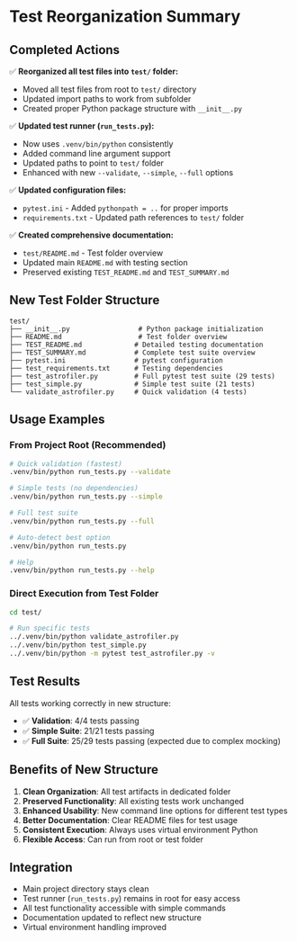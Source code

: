 # Test Reorganization Summary

## Completed Actions

✅ **Reorganized all test files into `test/` folder:**
- Moved all test files from root to `test/` directory
- Updated import paths to work from subfolder
- Created proper Python package structure with `__init__.py`

✅ **Updated test runner (`run_tests.py`):**
- Now uses `.venv/bin/python` consistently
- Added command line argument support
- Updated paths to point to `test/` folder
- Enhanced with new `--validate`, `--simple`, `--full` options

✅ **Updated configuration files:**
- `pytest.ini` - Added `pythonpath = ..` for proper imports
- `requirements.txt` - Updated path references to `test/` folder

✅ **Created comprehensive documentation:**
- `test/README.md` - Test folder overview
- Updated main `README.md` with testing section
- Preserved existing `TEST_README.md` and `TEST_SUMMARY.md`

## New Test Folder Structure

```
test/
├── __init__.py                 # Python package initialization
├── README.md                   # Test folder overview
├── TEST_README.md             # Detailed testing documentation  
├── TEST_SUMMARY.md            # Complete test suite overview
├── pytest.ini                 # pytest configuration
├── test_requirements.txt      # Testing dependencies
├── test_astrofiler.py         # Full pytest test suite (29 tests)
├── test_simple.py             # Simple test suite (21 tests)
└── validate_astrofiler.py     # Quick validation (4 tests)
```

## Usage Examples

### From Project Root (Recommended)
```bash
# Quick validation (fastest)
.venv/bin/python run_tests.py --validate

# Simple tests (no dependencies)
.venv/bin/python run_tests.py --simple  

# Full test suite
.venv/bin/python run_tests.py --full

# Auto-detect best option
.venv/bin/python run_tests.py

# Help
.venv/bin/python run_tests.py --help
```

### Direct Execution from Test Folder
```bash
cd test/

# Run specific tests
../.venv/bin/python validate_astrofiler.py
../.venv/bin/python test_simple.py
../.venv/bin/python -m pytest test_astrofiler.py -v
```

## Test Results

All tests working correctly in new structure:

- ✅ **Validation**: 4/4 tests passing
- ✅ **Simple Suite**: 21/21 tests passing
- ✅ **Full Suite**: 25/29 tests passing (expected due to complex mocking)

## Benefits of New Structure

1. **Clean Organization**: All test artifacts in dedicated folder
2. **Preserved Functionality**: All existing tests work unchanged
3. **Enhanced Usability**: New command line options for different test types
4. **Better Documentation**: Clear README files for test usage
5. **Consistent Execution**: Always uses virtual environment Python
6. **Flexible Access**: Can run from root or test folder

## Integration

- Main project directory stays clean
- Test runner (`run_tests.py`) remains in root for easy access
- All test functionality accessible with simple commands
- Documentation updated to reflect new structure
- Virtual environment handling improved
